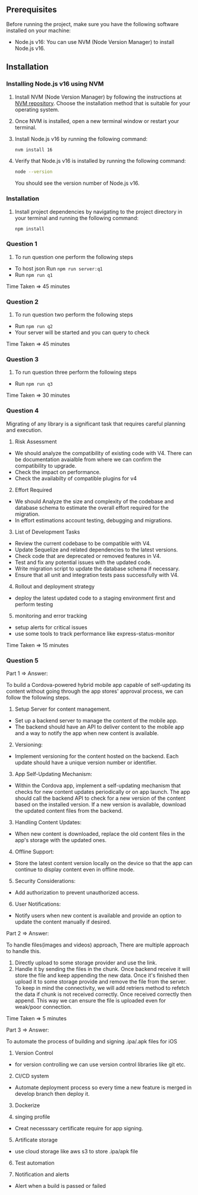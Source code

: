 ## Prerequisites

Before running the project, make sure you have the following software installed on your machine:

- Node.js v16: You can use NVM (Node Version Manager) to install Node.js v16.

## Installation

### Installing Node.js v16 using NVM

1. Install NVM (Node Version Manager) by following the instructions at [NVM repository](https://github.com/nvm-sh/nvm#installation). Choose the installation method that is suitable for your operating system.

2. Once NVM is installed, open a new terminal window or restart your terminal.

3. Install Node.js v16 by running the following command:

   ```bash
   nvm install 16
   ```

4. Verify that Node.js v16 is installed by running the following command:

   ```bash
   node --version
   ```

   You should see the version number of Node.js v16.

### Installation

1. Install project dependencies by navigating to the project directory in your terminal and running the following command:

   ```bash
   npm install
   ```

### Question 1

1. To run question one perform the following steps
  - To host json Run `npm run server:q1`
  - Run `npm run q1`

Time Taken => 45 minutes

### Question 2

1. To run question two perform the following steps
  - Run `npm run q2`
  - Your server will be started and you can query to check

Time Taken => 45 minutes

### Question 3

1. To run question three perform the following steps
  - Run `npm run q3`

Time Taken => 30 minutes

### Question 4

Migrating of any library is a significant task that requires careful planning and execution.

1. Risk Assessment
  - We should analyze the compatibility of existing code with V4. There can be documentation avaialble from where we can confirm the compatibility to upgrade.
  - Check the impact on performance.
  - Check the availabilty of compatible plugins for v4
2. Effort Required
  - We should Analyze the size and complexity of the codebase and database schema to estimate the overall effort required for the migration.
  - In effort estimations account testing, debugging and migrations.
3. List of Development Tasks
  - Review the current codebase to be compatible with V4.
  - Update Sequelize and related dependencies to the latest versions.
  - Check code that are deprecated or removed features in V4.
  - Test and fix any potential issues with the updated code.
  - Write migration script to update the database schema if necessary.
  - Ensure that all unit and integration tests pass successfully with V4.

4. Rollout and deployment strategy
  - deploy the latest updated code to a staging environment first and perform testing

5. monitoring and error tracking
  - setup alerts for critical issues
  - use some tools to track performance like express-status-monitor

Time Taken => 15 minutes

### Question 5

Part 1 => Answer: 

To build a Cordova-powered hybrid mobile app capable of self-updating its content without going through the app stores' approval process,  we can follow the following steps.

1. Setup Server for content management.

  - Set up a backend server to manage the content of the mobile app.
  - The backend should have an API to deliver content to the mobile app and a way to notify the app when new content is available.

2. Versioning:

  - Implement versioning for the content hosted on the backend. Each update should have a unique version number or identifier.

3. App Self-Updating Mechanism:

  - Within the Cordova app, implement a self-updating mechanism that checks for new content updates periodically or on app launch. The app should call the backend API to check for a new version of the content based on the installed version. If a new version is available, download the updated content files from the backend.

3. Handling Content Updates:

  - When new content is downloaded, replace the old content files in the app's storage with the updated ones.

4. Offline Support:

  - Store the latest content version locally on the device so that the app can continue to display content even in offline mode.

5. Security Considerations:

  - Add authorization to prevent unauthorized access.

6. User Notifications:

  - Notify users when new content is available and provide an option to update the content manually if desired.


Part 2 => Answer:

To handle files(images and videos) approach, There are multiple approach to handle this.
1. Directly upload to some storage provider and use the link.
2. Handle it by sending the files in the chunk. Once backend receive it will store the file and keep appending the new data. Once it's finished then upload it to some storage provide and remove the file from the server.
To keep in mind the connectivity, we will add retriers method to refetch the data if chunk is not received correctly. Once received correctly then append. This way we can ensure the file is uploaded even for weak/poor connection.

Time Taken => 5 minutes

Part 3 => Answer:

To automate the process of building and signing .ipa/.apk files for iOS

1. Version Control
  - for version controlling we can use version control libraries like git etc.

2. CI/CD system
  - Automate deployment process so every time a new feature is merged in develop branch then deploy it.

3. Dockerize

4. singing profile
  - Creat necesssary certificate require for app signing.

5. Artificate storage
  - use cloud storage like aws s3 to store .ipa/apk file

6. Test automation

7. Notification and alerts
  - Alert when a build is passed or failed